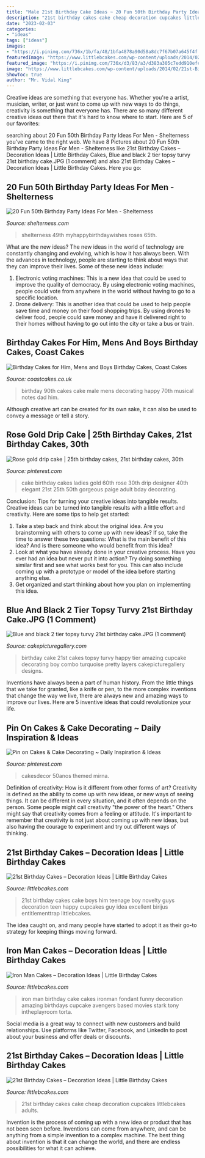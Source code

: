 ```yaml
---
title: "Male 21st Birthday Cake Ideas ~ 20 Fun 50th Birthday Party Ideas For Men"
description: "21st birthday cakes cake cheap decoration cupcakes littlebcakes adults"
date: "2023-02-03"
categories:
- "ideas"
tags: ["ideas"]
images:
- "https://i.pinimg.com/736x/1b/fa/48/1bfa4878a90d58a8dc7f67b07a645f4f.jpg"
featuredImage: "https://www.littlebcakes.com/wp-content/uploads/2014/02/21st-Birthday-Cake-Images-768x1024.jpg"
featured_image: "https://i.pinimg.com/736x/d3/83/a3/d383a305c7edd910efc118504b307bee.jpg"
image: "https://www.littlebcakes.com/wp-content/uploads/2014/02/21st-Birthday-Cake-Images-768x1024.jpg"
ShowToc: true
author: "Mr. Vidal King"
---
```



Creative ideas are something that everyone has. Whether you're a artist, musician, writer, or just want to come up with new ways to do things, creativity is something that everyone has. There are so many different creative ideas out there that it's hard to know where to start. Here are 5 of our favorites: 

	

		
searching about 20 Fun 50th Birthday Party Ideas For Men - Shelterness you've came to the right web. We have 8 Pictures about 20 Fun 50th Birthday Party Ideas For Men - Shelterness like 21st Birthday Cakes – Decoration Ideas | Little Birthday Cakes, Blue and black 2 tier topsy turvy 21st birthday cake.JPG (1 comment) and also 21st Birthday Cakes – Decoration Ideas | Little Birthday Cakes. Here you go:
		
    
## 20 Fun 50th Birthday Party Ideas For Men - Shelterness

<img loading=lazy src="https://i.shelterness.com/2017/02/15-50th-birthday-cake-vintage-dude-for-a-man.jpg" onerror="this.onerror=null;this.src='https://tse4.mm.bing.net/th?id=OIP.vYP4U5uZzJqbsIBEFSXSXAHaJ4&amp;pid=15.1';" alt="20 Fun 50th Birthday Party Ideas For Men - Shelterness">

_Source: shelterness.com_

>shelterness 49th myhappybirthdaywishes roses 65th. 

	

What are the new ideas?
The new ideas in the world of technology are constantly changing and evolving, which is how it has always been. With the advances in technology, people are starting to think about ways that they can improve their lives. Some of these new ideas include: 
1. Electronic voting machines: This is a new idea that could be used to improve the quality of democracy. By using electronic voting machines, people could vote from anywhere in the world without having to go to a specific location. 
2. Drone delivery: This is another idea that could be used to help people save time and money on their food shopping trips. By using drones to deliver food, people could save money and have it delivered right to their homes without having to go out into the city or take a bus or train. 

    
## Birthday Cakes For Him, Mens And Boys Birthday Cakes, Coast Cakes

<img loading=lazy src="https://coastcakes.co.uk/wp-content/uploads/2013/11/Picture-35774s.jpg" onerror="this.onerror=null;this.src='https://tse3.mm.bing.net/th?id=OIP.08GDLbaN217wDJU2zSEuxAHaKl&amp;pid=15.1';" alt="Birthday Cakes for Him, Mens and Boys Birthday Cakes, Coast Cakes">

_Source: coastcakes.co.uk_

>birthday 90th cakes cake male mens decorating happy 70th musical notes dad him. 

	

Although creative art can be created for its own sake, it can also be used to convey a message or tell a story.

    
## Rose Gold Drip Cake | 25th Birthday Cakes, 21st Birthday Cakes, 30th

<img loading=lazy src="https://i.pinimg.com/736x/d3/83/a3/d383a305c7edd910efc118504b307bee.jpg" onerror="this.onerror=null;this.src='https://tse1.mm.bing.net/th?id=OIP.vyYM5rUIbcoO8OkWRXwwWwHaJ3&amp;pid=15.1';" alt="Rose gold drip cake | 25th birthday cakes, 21st birthday cakes, 30th">

_Source: pinterest.com_

>cake birthday cakes ladies gold 60th rose 30th drip designer 40th elegant 21st 25th 50th gorgeous paige adult bday decorating. 

	

Conclusion: Tips for turning your creative ideas into tangible results.
Creative ideas can be turned into tangible results with a little effort and creativity. Here are some tips to help get started: 
1. Take a step back and think about the original idea. Are you brainstorming with others to come up with new ideas? If so, take the time to answer these two questions: What is the main benefit of this idea? And is there someone who would benefit from this idea? 
2. Look at what you have already done in your creative process. Have you ever had an idea but never put it into action? Try doing something similar first and see what works best for you. This can also include coming up with a prototype or model of the idea before starting anything else. 
3. Get organized and start thinking about how you plan on implementing this idea.

    
## Blue And Black 2 Tier Topsy Turvy 21st Birthday Cake.JPG (1 Comment)

<img loading=lazy src="http://www.cakepicturegallery.com/d/19095-2/Blue%2Band%2Bblack%2B2%2Btier%2Btopsy%2Bturvy%2B21st%2Bbirthday%2Bcake.JPG" onerror="this.onerror=null;this.src='https://tse1.mm.bing.net/th?id=OIP.b0fcrOBrdOqtj3DH6X2ymQAAAA&amp;pid=15.1';" alt="Blue and black 2 tier topsy turvy 21st birthday cake.JPG (1 comment)">

_Source: cakepicturegallery.com_

>birthday cake 21st cakes topsy turvy happy tier amazing cupcake decorating boy combo turquoise pretty layers cakepicturegallery designs. 

	

Inventions have always been a part of human history. From the little things that we take for granted, like a knife or pen, to the more complex inventions that change the way we live, there are always new and amazing ways to improve our lives. Here are 5 inventive ideas that could revolutionize your life.

    
## Pin On Cakes &amp; Cake Decorating ~ Daily Inspiration &amp; Ideas

<img loading=lazy src="https://i.pinimg.com/736x/1b/fa/48/1bfa4878a90d58a8dc7f67b07a645f4f.jpg" onerror="this.onerror=null;this.src='https://tse1.mm.bing.net/th?id=OIP.m28O6hJstOtjW23-xXR4CwHaJ3&amp;pid=15.1';" alt="Pin on Cakes &amp; Cake Decorating ~ Daily Inspiration &amp; Ideas">

_Source: pinterest.com_

>cakesdecor 50anos themed mirna. 

	

Definition of creativity: How is it different from other forms of art?
Creativity is defined as the ability to come up with new ideas, or new ways of seeing things. It can be different in every situation, and it often depends on the person. Some people might call creativity "the power of the heart." Others might say that creativity comes from a feeling or attitude. It's important to remember that creativity is not just about coming up with new ideas, but also having the courage to experiment and try out different ways of thinking.

    
## 21st Birthday Cakes – Decoration Ideas | Little Birthday Cakes

<img loading=lazy src="http://www.littlebcakes.com/wp-content/uploads/2014/02/21st-Birthday-Cake-768x1024.jpg" onerror="this.onerror=null;this.src='https://tse4.mm.bing.net/th?id=OIP.dDSNhLNVPcQaiIWfbp_0LwHaJ4&amp;pid=15.1';" alt="21st Birthday Cakes – Decoration Ideas | Little Birthday Cakes">

_Source: littlebcakes.com_

>21st birthday cakes cake boys him teenage boy novelty guys decoration teen happy cupcakes guy idea excellent birijus entitlementtrap littlebcakes. 

	

The idea caught on, and many people have started to adopt it as their go-to strategy for keeping things moving forward.

    
## Iron Man Cakes – Decoration Ideas | Little Birthday Cakes

<img loading=lazy src="http://www.littlebcakes.com/wp-content/uploads/2014/01/Iron-Man-Cake-Design.jpg" onerror="this.onerror=null;this.src='https://tse2.mm.bing.net/th?id=OIP.GSp-d8bCc1uWAcUYW6dV_QHaJ4&amp;pid=15.1';" alt="Iron Man Cakes – Decoration Ideas | Little Birthday Cakes">

_Source: littlebcakes.com_

>iron man birthday cake cakes ironman fondant funny decoration amazing birthdays cupcake avengers based movies stark tony intheplayroom torta. 

	

Social media is a great way to connect with new customers and build relationships. Use platforms like Twitter, Facebook, and LinkedIn to post about your business and offer deals or discounts.

    
## 21st Birthday Cakes – Decoration Ideas | Little Birthday Cakes

<img loading=lazy src="https://www.littlebcakes.com/wp-content/uploads/2014/02/21st-Birthday-Cake-Images-768x1024.jpg" onerror="this.onerror=null;this.src='https://tse4.mm.bing.net/th?id=OIP.5xHlcbFFtqsY0sBbnL4IuwHaJ4&amp;pid=15.1';" alt="21st Birthday Cakes – Decoration Ideas | Little Birthday Cakes">

_Source: littlebcakes.com_

>21st birthday cakes cake cheap decoration cupcakes littlebcakes adults. 

	

Invention is the process of coming up with a new idea or product that has not been seen before. Inventions can come from anywhere, and can be anything from a simple invention to a complex machine. The best thing about invention is that it can change the world, and there are endless possibilities for what it can achieve.


